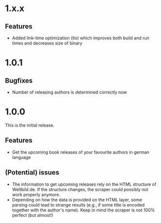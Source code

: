 # 1.x.x

## Features

* Added link-time optimization (lto) which improves both build and run times and decreases size of
binary

# 1.0.1

## Bugfixes

* Number of releasing authors is determined correctly now

# 1.0.0

This is the initial release.

## Features

* Get the upcoming book releases of your favourite authors in german language

## (Potential) issues

* The information to get upcoming releases rely on the HTML structure of Weltbild.de. If the
structure changes, the scraper could possibly not work properly anymore.
* Depending on how the data is provided on the HTML layer, some parsing could lead to strange
results (e.g., if some title is encoded together with the author's name). Keep in mind the scraper
is not 100% perfect (but almost!)
